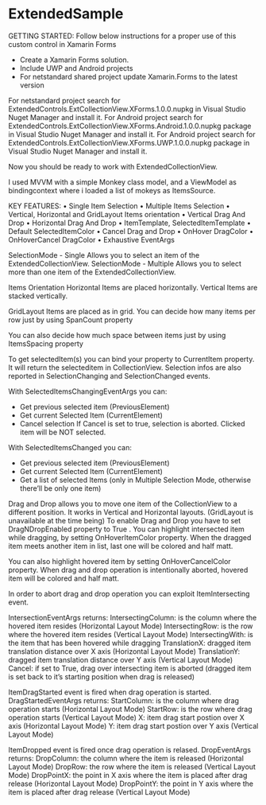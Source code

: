 # ExtendedSample

GETTING STARTED:
Follow below instructions for a proper use of this custom control in Xamarin Forms

-	Create a Xamarin Forms solution.
-	Include UWP and Android projects
-	For netstandard shared project update Xamarin.Forms to the latest version

For netstandard project search for ExtendedControls.ExtCollectionView.XForms.1.0.0.nupkg in Visual Studio Nuget Manager and install it.
For Android project search for ExtendedControls.ExtCollectionView.XForms.Android.1.0.0.nupkg package in Visual Studio Nuget Manager and install it.
For Android project search for ExtendedControls.ExtCollectionView.XForms.UWP.1.0.0.nupkg package in Visual Studio Nuget Manager and install it.

Now you should be ready to work with ExtendedCollectionView.

I used MVVM with a simple Monkey class model, and a ViewModel as bindingcontext where i loaded a list of mokeys as ItemsSource.

KEY FEATURES:
•	Single Item Selection
•	Multiple Items Selection
•	Vertical, Horizontal and GridLayout Items orientation
•	Vertical Drag And Drop
•	Horizontal Drag And Drop
•	ItemTemplate, SelectedItemTemplate
•	Default SelectedItemColor
•	Cancel Drag and Drop
•	OnHover DragColor
•	OnHoverCancel DragColor
•	Exhaustive EventArgs

SelectionMode  - Single 
Allows you to select an item of the ExtendedCollectionView. 
SelectionMode  - Multiple 
Allows you to select more than one item of the ExtendedCollectionView. 

Items Orientation
Horizontal
Items are placed horizontally.
Vertical 
Items are stacked vertically.

GridLayout
Items are placed as in grid.
You can decide how many items per row just by using  SpanCount property

You can also decide how much space between items just by using  ItemsSpacing property

To get selectedItem(s) you can bind your property to CurrentItem property. It will return the selecteditem in CollectionView.
Selection infos are also reported in SelectionChanging and SelectionChanged events.

With SelectedItemsChangingEventArgs you can:
-	Get previous selected item (PreviousElement)
-	Get current Selected Item (CurrentElement)
-	Cancel selection
If Cancel is set to true, selection is aborted. Clicked item will be NOT selected.

With SelectedItemsChanged you can:
-	Get previous selected item (PreviousElement)
-	Get current Selected Item (CurrentElement)
-	Get a list of selected Items (only in Multiple Selection Mode, otherwise there’ll be only one item)

Drag and Drop allows you to move one item of the CollectionView to a different position.
It works in Vertical and Horizontal layouts. (GridLayout is unavailable at the time being)
To enable Drag and Drop you have to set DragNDropEnabled property to True .
You can highlight intersected item while dragging, by setting OnHoverItemColor property. 
When the dragged item meets another item in list, last one will be colored and half matt.

You can also highlight hovered item by setting OnHoverCancelColor property. 
When drag and drop operation is intentionally aborted, hovered item will be colored and half matt.

In order to abort drag and drop operation you can exploit ItemIntersecting event.

IntersectionEventArgs returns:
IntersectingColumn: is the column where the hovered item resides (Horizontal Layout Mode)
IntersectingRow: is the row where the hovered item resides (Vertical Layout Mode)
IntersectingWith: is the item that has been hovered while dragging
TranslationX: dragged item translation distance over X axis (Horizontal Layout Mode)
TranslationY: dragged item translation distance over Y axis (Vertical Layout Mode)
Cancel: if set to True, drag over intersecting item is aborted (dragged item is set back to it’s starting position when drag is released)

ItemDragStarted  event is fired when drag operation is started.
DragStartedEventArgs returns:
StartColumn: is the column where drag operation starts (Horizontal Layout Mode)
StartRow: is the row where drag operation starts (Vertical Layout Mode)
X: item drag start postion over X axis (Horizontal Layout Mode)
Y: item drag start postion over Y axis (Vertical Layout Mode)

ItemDropped event is fired once drag operation is relased.
DropEventArgs returns:
DropColumn: the column where the item is released (Horizontal Layout Mode)
DropRow: the row where the item is released (Vertical Layout Mode)
DropPointX: the point in X axis where the item is placed after drag release (Horizontal Layout Mode)
DropPointY: the point in Y axis where the item is placed after drag release (Vertical Layout Mode)

